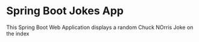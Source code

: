 # Spring Boot Jokes App
This Spring Boot Web Application displays a random Chuck NOrris Joke
on the index
